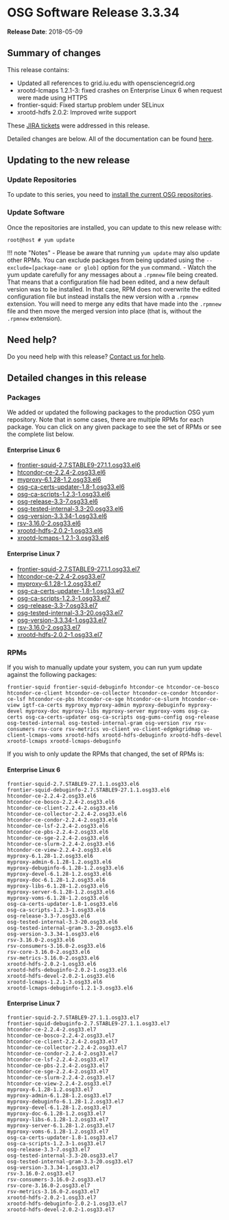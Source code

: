 OSG Software Release 3.3.34
===========================

**Release Date**: 2018-05-09

Summary of changes
------------------

This release contains:

-   Updated all references to grid.iu.edu with opensciencegrid.org
-   xrootd-lcmaps 1.2.1-3: fixed crashes on Enterprise Linux 6 when request were made using HTTPS
-   frontier-squid: Fixed startup problem under SELinux
-   xrootd-hdfs 2.0.2: Improved write support

These [JIRA tickets](https://jira.opensciencegrid.org/issues/?jql=project%20%3D%20SOFTWARE%20AND%20fixVersion%20%3D%203.3.34%20ORDER%20BY%20priority%20DESC%2C%20key%20DESC) were addressed in this release.

Detailed changes are below. All of the documentation can be found [here](/index.md).

Updating to the new release
---------------------------

### Update Repositories

To update to this series, you need to [install the current OSG repositories](/common/yum#install-osg-repositories#updating-from-osg-31-32-33-to-33-or-34).

### Update Software

Once the repositories are installed, you can update to this new release with:

``` console
root@host # yum update
```

!!! note "Notes"
    -   Please be aware that running `yum update` may also update other RPMs. You can exclude packages from being updated using the `--exclude=[package-name or glob]` option for the `yum` command.
    -   Watch the yum update carefully for any messages about a `.rpmnew` file being created. That means that a configuration file had been edited, and a new default version was to be installed. In that case, RPM does not overwrite the edited configuration file but instead installs the new version with a `.rpmnew` extension. You will need to merge any edits that have made into the `.rpmnew` file and then move the merged version into place (that is, without the `.rpmnew` extension).

Need help?
----------

Do you need help with this release? [Contact us for help](/common/help).

Detailed changes in this release
--------------------------------

### Packages

We added or updated the following packages to the production OSG yum repository. Note that in some cases, there are multiple RPMs for each package. You can click on any given package to see the set of RPMs or see the complete list below.

#### Enterprise Linux 6

-   [frontier-squid-2.7.STABLE9-27.1.1.osg33.el6](https://koji.chtc.wisc.edu/koji/search?match=glob&type=build&terms=frontier-squid-2.7.STABLE9-27.1.1.osg33.el6)
-   [htcondor-ce-2.2.4-2.osg33.el6](https://koji.chtc.wisc.edu/koji/search?match=glob&type=build&terms=htcondor-ce-2.2.4-2.osg33.el6)
-   [myproxy-6.1.28-1.2.osg33.el6](https://koji.chtc.wisc.edu/koji/search?match=glob&type=build&terms=myproxy-6.1.28-1.2.osg33.el6)
-   [osg-ca-certs-updater-1.8-1.osg33.el6](https://koji.chtc.wisc.edu/koji/search?match=glob&type=build&terms=osg-ca-certs-updater-1.8-1.osg33.el6)
-   [osg-ca-scripts-1.2.3-1.osg33.el6](https://koji.chtc.wisc.edu/koji/search?match=glob&type=build&terms=osg-ca-scripts-1.2.3-1.osg33.el6)
-   [osg-release-3.3-7.osg33.el6](https://koji.chtc.wisc.edu/koji/search?match=glob&type=build&terms=osg-release-3.3-7.osg33.el6)
-   [osg-tested-internal-3.3-20.osg33.el6](https://koji.chtc.wisc.edu/koji/search?match=glob&type=build&terms=osg-tested-internal-3.3-20.osg33.el6)
-   [osg-version-3.3.34-1.osg33.el6](https://koji.chtc.wisc.edu/koji/search?match=glob&type=build&terms=osg-version-3.3.34-1.osg33.el6)
-   [rsv-3.16.0-2.osg33.el6](https://koji.chtc.wisc.edu/koji/search?match=glob&type=build&terms=rsv-3.16.0-2.osg33.el6)
-   [xrootd-hdfs-2.0.2-1.osg33.el6](https://koji.chtc.wisc.edu/koji/search?match=glob&type=build&terms=xrootd-hdfs-2.0.2-1.osg33.el6)
-   [xrootd-lcmaps-1.2.1-3.osg33.el6](https://koji.chtc.wisc.edu/koji/search?match=glob&type=build&terms=xrootd-lcmaps-1.2.1-3.osg33.el6)

#### Enterprise Linux 7

-   [frontier-squid-2.7.STABLE9-27.1.1.osg33.el7](https://koji.chtc.wisc.edu/koji/search?match=glob&type=build&terms=frontier-squid-2.7.STABLE9-27.1.1.osg33.el7)
-   [htcondor-ce-2.2.4-2.osg33.el7](https://koji.chtc.wisc.edu/koji/search?match=glob&type=build&terms=htcondor-ce-2.2.4-2.osg33.el7)
-   [myproxy-6.1.28-1.2.osg33.el7](https://koji.chtc.wisc.edu/koji/search?match=glob&type=build&terms=myproxy-6.1.28-1.2.osg33.el7)
-   [osg-ca-certs-updater-1.8-1.osg33.el7](https://koji.chtc.wisc.edu/koji/search?match=glob&type=build&terms=osg-ca-certs-updater-1.8-1.osg33.el7)
-   [osg-ca-scripts-1.2.3-1.osg33.el7](https://koji.chtc.wisc.edu/koji/search?match=glob&type=build&terms=osg-ca-scripts-1.2.3-1.osg33.el7)
-   [osg-release-3.3-7.osg33.el7](https://koji.chtc.wisc.edu/koji/search?match=glob&type=build&terms=osg-release-3.3-7.osg33.el7)
-   [osg-tested-internal-3.3-20.osg33.el7](https://koji.chtc.wisc.edu/koji/search?match=glob&type=build&terms=osg-tested-internal-3.3-20.osg33.el7)
-   [osg-version-3.3.34-1.osg33.el7](https://koji.chtc.wisc.edu/koji/search?match=glob&type=build&terms=osg-version-3.3.34-1.osg33.el7)
-   [rsv-3.16.0-2.osg33.el7](https://koji.chtc.wisc.edu/koji/search?match=glob&type=build&terms=rsv-3.16.0-2.osg33.el7)
-   [xrootd-hdfs-2.0.2-1.osg33.el7](https://koji.chtc.wisc.edu/koji/search?match=glob&type=build&terms=xrootd-hdfs-2.0.2-1.osg33.el7)

### RPMs

If you wish to manually update your system, you can run yum update against the following packages:

    frontier-squid frontier-squid-debuginfo htcondor-ce htcondor-ce-bosco htcondor-ce-client htcondor-ce-collector htcondor-ce-condor htcondor-ce-lsf htcondor-ce-pbs htcondor-ce-sge htcondor-ce-slurm htcondor-ce-view igtf-ca-certs myproxy myproxy-admin myproxy-debuginfo myproxy-devel myproxy-doc myproxy-libs myproxy-server myproxy-voms osg-ca-certs osg-ca-certs-updater osg-ca-scripts osg-gums-config osg-release osg-tested-internal osg-tested-internal-gram osg-version rsv rsv-consumers rsv-core rsv-metrics vo-client vo-client-edgmkgridmap vo-client-lcmaps-voms xrootd-hdfs xrootd-hdfs-debuginfo xrootd-hdfs-devel xrootd-lcmaps xrootd-lcmaps-debuginfo

If you wish to only update the RPMs that changed, the set of RPMs is:

#### Enterprise Linux 6

``` file
frontier-squid-2.7.STABLE9-27.1.1.osg33.el6
frontier-squid-debuginfo-2.7.STABLE9-27.1.1.osg33.el6
htcondor-ce-2.2.4-2.osg33.el6
htcondor-ce-bosco-2.2.4-2.osg33.el6
htcondor-ce-client-2.2.4-2.osg33.el6
htcondor-ce-collector-2.2.4-2.osg33.el6
htcondor-ce-condor-2.2.4-2.osg33.el6
htcondor-ce-lsf-2.2.4-2.osg33.el6
htcondor-ce-pbs-2.2.4-2.osg33.el6
htcondor-ce-sge-2.2.4-2.osg33.el6
htcondor-ce-slurm-2.2.4-2.osg33.el6
htcondor-ce-view-2.2.4-2.osg33.el6
myproxy-6.1.28-1.2.osg33.el6
myproxy-admin-6.1.28-1.2.osg33.el6
myproxy-debuginfo-6.1.28-1.2.osg33.el6
myproxy-devel-6.1.28-1.2.osg33.el6
myproxy-doc-6.1.28-1.2.osg33.el6
myproxy-libs-6.1.28-1.2.osg33.el6
myproxy-server-6.1.28-1.2.osg33.el6
myproxy-voms-6.1.28-1.2.osg33.el6
osg-ca-certs-updater-1.8-1.osg33.el6
osg-ca-scripts-1.2.3-1.osg33.el6
osg-release-3.3-7.osg33.el6
osg-tested-internal-3.3-20.osg33.el6
osg-tested-internal-gram-3.3-20.osg33.el6
osg-version-3.3.34-1.osg33.el6
rsv-3.16.0-2.osg33.el6
rsv-consumers-3.16.0-2.osg33.el6
rsv-core-3.16.0-2.osg33.el6
rsv-metrics-3.16.0-2.osg33.el6
xrootd-hdfs-2.0.2-1.osg33.el6
xrootd-hdfs-debuginfo-2.0.2-1.osg33.el6
xrootd-hdfs-devel-2.0.2-1.osg33.el6
xrootd-lcmaps-1.2.1-3.osg33.el6
xrootd-lcmaps-debuginfo-1.2.1-3.osg33.el6
```

#### Enterprise Linux 7

``` file
frontier-squid-2.7.STABLE9-27.1.1.osg33.el7
frontier-squid-debuginfo-2.7.STABLE9-27.1.1.osg33.el7
htcondor-ce-2.2.4-2.osg33.el7
htcondor-ce-bosco-2.2.4-2.osg33.el7
htcondor-ce-client-2.2.4-2.osg33.el7
htcondor-ce-collector-2.2.4-2.osg33.el7
htcondor-ce-condor-2.2.4-2.osg33.el7
htcondor-ce-lsf-2.2.4-2.osg33.el7
htcondor-ce-pbs-2.2.4-2.osg33.el7
htcondor-ce-sge-2.2.4-2.osg33.el7
htcondor-ce-slurm-2.2.4-2.osg33.el7
htcondor-ce-view-2.2.4-2.osg33.el7
myproxy-6.1.28-1.2.osg33.el7
myproxy-admin-6.1.28-1.2.osg33.el7
myproxy-debuginfo-6.1.28-1.2.osg33.el7
myproxy-devel-6.1.28-1.2.osg33.el7
myproxy-doc-6.1.28-1.2.osg33.el7
myproxy-libs-6.1.28-1.2.osg33.el7
myproxy-server-6.1.28-1.2.osg33.el7
myproxy-voms-6.1.28-1.2.osg33.el7
osg-ca-certs-updater-1.8-1.osg33.el7
osg-ca-scripts-1.2.3-1.osg33.el7
osg-release-3.3-7.osg33.el7
osg-tested-internal-3.3-20.osg33.el7
osg-tested-internal-gram-3.3-20.osg33.el7
osg-version-3.3.34-1.osg33.el7
rsv-3.16.0-2.osg33.el7
rsv-consumers-3.16.0-2.osg33.el7
rsv-core-3.16.0-2.osg33.el7
rsv-metrics-3.16.0-2.osg33.el7
xrootd-hdfs-2.0.2-1.osg33.el7
xrootd-hdfs-debuginfo-2.0.2-1.osg33.el7
xrootd-hdfs-devel-2.0.2-1.osg33.el7
```
